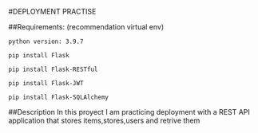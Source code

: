  #DEPLOYMENT PRACTISE

 ##Requirements: (recommendation virtual env)

    python version: 3.9.7

    pip install Flask

    pip install Flask-RESTful

    pip install Flask-JWT

    pip install Flask-SQLAlchemy


##Description
    In this proyect I am practicing deployment with a REST API application that stores items,stores,users and retrive them

